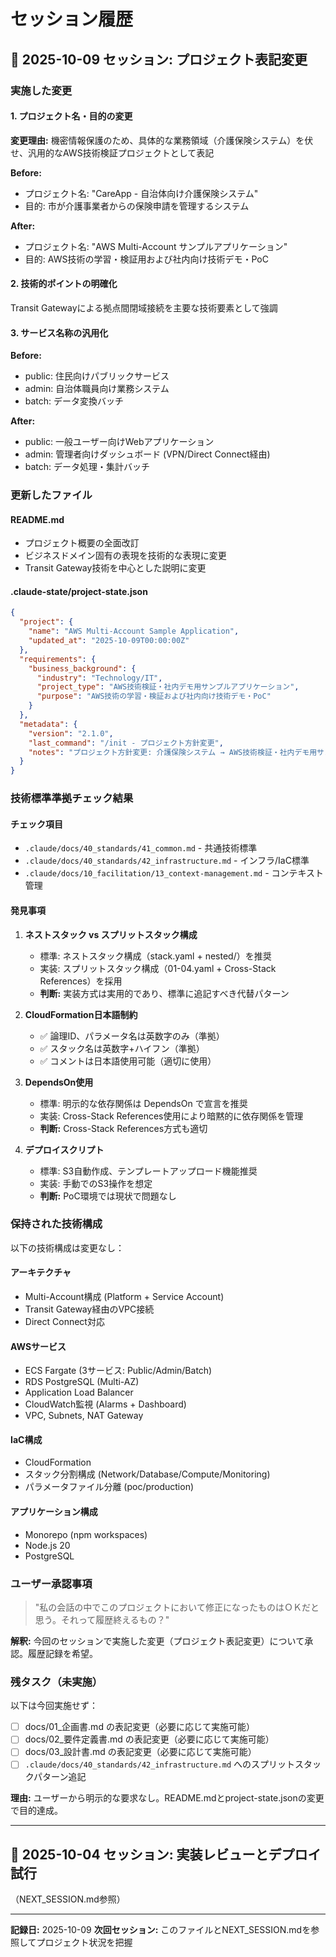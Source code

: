 # セッション履歴

## 📅 2025-10-09 セッション: プロジェクト表記変更

### 実施した変更

#### 1. プロジェクト名・目的の変更
**変更理由:** 機密情報保護のため、具体的な業務領域（介護保険システム）を伏せ、汎用的なAWS技術検証プロジェクトとして表記

**Before:**
- プロジェクト名: "CareApp - 自治体向け介護保険システム"
- 目的: 市が介護事業者からの保険申請を管理するシステム

**After:**
- プロジェクト名: "AWS Multi-Account サンプルアプリケーション"
- 目的: AWS技術の学習・検証用および社内向け技術デモ・PoC

#### 2. 技術的ポイントの明確化
Transit Gatewayによる拠点間閉域接続を主要な技術要素として強調

#### 3. サービス名称の汎用化
**Before:**
- public: 住民向けパブリックサービス
- admin: 自治体職員向け業務システム
- batch: データ変換バッチ

**After:**
- public: 一般ユーザー向けWebアプリケーション
- admin: 管理者向けダッシュボード (VPN/Direct Connect経由)
- batch: データ処理・集計バッチ

### 更新したファイル

#### README.md
- プロジェクト概要の全面改訂
- ビジネスドメイン固有の表現を技術的な表現に変更
- Transit Gateway技術を中心とした説明に変更

#### .claude-state/project-state.json
```json
{
  "project": {
    "name": "AWS Multi-Account Sample Application",
    "updated_at": "2025-10-09T00:00:00Z"
  },
  "requirements": {
    "business_background": {
      "industry": "Technology/IT",
      "project_type": "AWS技術検証・社内デモ用サンプルアプリケーション",
      "purpose": "AWS技術の学習・検証および社内向け技術デモ・PoC"
    }
  },
  "metadata": {
    "version": "2.1.0",
    "last_command": "/init - プロジェクト方針変更",
    "notes": "プロジェクト方針変更: 介護保険システム → AWS技術検証・社内デモ用サンプルアプリケーションへ表記変更。技術構成は維持。Transit Gatewayによる拠点間閉域接続が主要技術ポイント。"
  }
}
```

### 技術標準準拠チェック結果

#### チェック項目
- `.claude/docs/40_standards/41_common.md` - 共通技術標準
- `.claude/docs/40_standards/42_infrastructure.md` - インフラ/IaC標準
- `.claude/docs/10_facilitation/13_context-management.md` - コンテキスト管理

#### 発見事項
1. **ネストスタック vs スプリットスタック構成**
   - 標準: ネストスタック構成（stack.yaml + nested/）を推奨
   - 実装: スプリットスタック構成（01-04.yaml + Cross-Stack References）を採用
   - **判断:** 実装方式は実用的であり、標準に追記すべき代替パターン

2. **CloudFormation日本語制約**
   - ✅ 論理ID、パラメータ名は英数字のみ（準拠）
   - ✅ スタック名は英数字+ハイフン（準拠）
   - ✅ コメントは日本語使用可能（適切に使用）

3. **DependsOn使用**
   - 標準: 明示的な依存関係は DependsOn で宣言を推奨
   - 実装: Cross-Stack References使用により暗黙的に依存関係を管理
   - **判断:** Cross-Stack References方式も適切

4. **デプロイスクリプト**
   - 標準: S3自動作成、テンプレートアップロード機能推奨
   - 実装: 手動でのS3操作を想定
   - **判断:** PoC環境では現状で問題なし

### 保持された技術構成

以下の技術構成は変更なし：

#### アーキテクチャ
- Multi-Account構成 (Platform + Service Account)
- Transit Gateway経由のVPC接続
- Direct Connect対応

#### AWSサービス
- ECS Fargate (3サービス: Public/Admin/Batch)
- RDS PostgreSQL (Multi-AZ)
- Application Load Balancer
- CloudWatch監視 (Alarms + Dashboard)
- VPC, Subnets, NAT Gateway

#### IaC構成
- CloudFormation
- スタック分割構成 (Network/Database/Compute/Monitoring)
- パラメータファイル分離 (poc/production)

#### アプリケーション構成
- Monorepo (npm workspaces)
- Node.js 20
- PostgreSQL

### ユーザー承認事項

> "私の会話の中でこのプロジェクトにおいて修正になったものはＯＫだと思う。それって履歴終えるもの？"

**解釈:** 今回のセッションで実施した変更（プロジェクト表記変更）について承認。履歴記録を希望。

### 残タスク（未実施）

以下は今回実施せず：

- [ ] docs/01_企画書.md の表記変更（必要に応じて実施可能）
- [ ] docs/02_要件定義書.md の表記変更（必要に応じて実施可能）
- [ ] docs/03_設計書.md の表記変更（必要に応じて実施可能）
- [ ] `.claude/docs/40_standards/42_infrastructure.md` へのスプリットスタックパターン追記

**理由:** ユーザーから明示的な要求なし。README.mdとproject-state.jsonの変更で目的達成。

---

## 📅 2025-10-04 セッション: 実装レビューとデプロイ試行

（NEXT_SESSION.md参照）

---

**記録日:** 2025-10-09
**次回セッション:** このファイルとNEXT_SESSION.mdを参照してプロジェクト状況を把握
